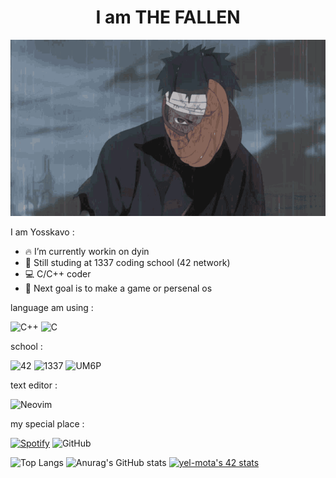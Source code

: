 <!--![wave](lambo.png)--> 

<h1 align="center">I am THE FALLEN</h1>

<p align="center">
  <img src="obito-uchiha-obito.gif" alt="Animation" />
</p>

<!--
**Yosskavo/Yosskavo** is a ✨ _special_ ✨ repository because its `README.md` (this file) appears on your GitHub profile.
-->
I am Yosskavo :

- 🔥 I’m currently workin on dyin
- 🏫 Still studing at 1337 coding school (42 network)
- 💻 C/C++ coder
- 🎯 Next goal is to make a game or persenal os
<!-->


<!-- ![Linux](https://img.shields.io/badge/Linux-FCC624?style=for-the-badge&logo=linux&logoColor=black) 
![Arch](https://img.shields.io/badge/Arch%20Linux-1793D1?logo=arch-linux&logoColor=fff&style=for-the-badge) -->
language am using :

![C++](https://img.shields.io/badge/c++-%2300599C.svg?style=for-the-badge&logo=c%2B%2B&logoColor=white) 
![C](https://img.shields.io/badge/c-%2300599C.svg?style=for-the-badge&logo=c&logoColor=white) 

school :

![42](https://img.shields.io/badge/-42-black?style=for-the-badge&logo=42&logoColor=white) 
![1337](https://img.shields.io/badge/1337-000000.svg?style=for-the-badge&logo=42&logoColor=white) 
![UM6P](https://img.shields.io/badge/UM6P-E44D26.svg?style=for-the-badge&logoColor=white) 

text editor : 

![Neovim](https://img.shields.io/badge/NeoVim-%2357A143.svg?&style=for-the-badge&logo=neovim&logoColor=white) 
<!-- ![Vim](https://img.shields.io/badge/VIM-%2311AB00.svg?style=for-the-badge&logo=vim&logoColor=white) 
![VS Code Insiders](https://img.shields.io/badge/VS%20Code%20Insiders-35b393.svg?style=for-the-badge&logo=visual-studio-code&logoColor=white) 
![Visual Studio](https://img.shields.io/badge/Visual%20Studio-5C2D91.svg?style=for-the-badge&logo=visual-studio&logoColor=white) -->

my special place :

[![Spotify](https://img.shields.io/badge/Spotify-1ED760?style=for-the-badge&logo=spotify&logoColor=white)](https://open.spotify.com/user/31eyb3ih3ebpcxsmqectodeibr2q)
![GitHub](https://img.shields.io/badge/github-%23121011.svg?style=for-the-badge&logo=github&logoColor=white) 
<!-- ![Firefox](https://img.shields.io/badge/Firefox-FF7139?style=for-the-badge&logo=Firefox-Browser&logoColor=white) -->

<!--[![Anurag's GitHub stats](https://github-readme-stats.vercel.app/api?username=Yosskavo&theme=transparent&show_icons=true&hide_border=true)](https://github.com/Yosskavo/github-readme-stats) --->
![Top Langs](https://github-readme-stats.vercel.app/api/top-langs/?username=Yosskavo&layout=compact&theme=transparent&show_icons=true&hide_border=true)
![Anurag's GitHub stats](https://github-readme-stats.vercel.app/api?username=anuraghazra&show_icons=true&theme=radical)
[![yel-mota's 42 stats](https://badge.mediaplus.ma/darkblue/yel-mota)](https://github.com/oakoudad/badge42)

<!--
## 🌐 Languages Used Across My Repositories

| 🏷️ Language | Badge | Bytes | 📊 Percentage | Progress |
|:---|:---|---:|---:|:---|
| 🎨 CSS        | ![CSS](https://img.shields.io/badge/CSS-blue?logo=css3&logoColor=white) | 5,114,060 | 91.58% | ██████████████████████████████████ |
| 🖥️ C          | ![C](https://img.shields.io/badge/C-00599C?logo=c&logoColor=white)     |   375,680 | 6.73%  | ██                                |
| 💻 C++        | ![C++](https://img.shields.io/badge/C++-00599C?logo=c%2B%2B&logoColor=white) |    55,700 | 1.00%  | ▊                                 |
| 🌀 Lua        | ![Lua](https://img.shields.io/badge/Lua-2C2D72?logo=lua&logoColor=white) |    22,454 | 0.40%  | ▌                                 |
| 🛠️ Makefile   | ![Makefile](https://img.shields.io/badge/Makefile-000000?logo=gnu&logoColor=white) |     6,839 | 0.12%  | ▏                                 |
| 🐚 Shell      | ![Shell](https://img.shields.io/badge/Shell-89e051?logo=gnu-bash&logoColor=white) |     6,041 | 0.11%  | ▏                                 |
| ✍️ Vim Script | ![Vim Script](https://img.shields.io/badge/Vim_Script-019733?logo=vim&logoColor=white) |     3,554 | 0.06%  |                                   |

-->
